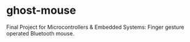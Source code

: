 # ghost-mouse
Final Project for Microcontrollers &amp; Embedded Systems: Finger gesture operated Bluetooth mouse.
